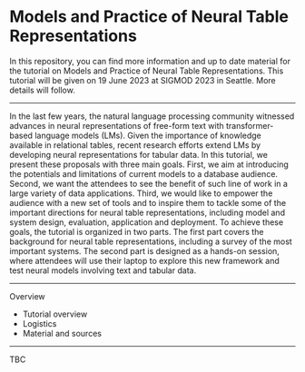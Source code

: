 # Models and Practice of Neural Table Representations

In this repository, you can find more information and up to date material for the tutorial on Models and Practice of Neural Table Representations. This tutorial will be given on 19 June 2023 at SIGMOD 2023 in Seattle. More details will follow.

---


In the last few years, the natural language processing community
witnessed advances in neural representations of free-form text with
transformer-based language models (LMs). Given the importance
of knowledge available in relational tables, recent research efforts
extend LMs by developing neural representations for tabular data.
In this tutorial, we present these proposals with three main goals.
First, we aim at introducing the potentials and limitations of current
models to a database audience. Second, we want the attendees
to see the benefit of such line of work in a large variety of data
applications. Third, we would like to empower the audience with a
new set of tools and to inspire them to tackle some of the important
directions for neural table representations, including model and
system design, evaluation, application and deployment. To achieve
these goals, the tutorial is organized in two parts. The first part
covers the background for neural table representations, including a
survey of the most important systems. The second part is designed
as a hands-on session, where attendees will use their laptop to
explore this new framework and test neural models involving text
and tabular data.


----


Overview
- Tutorial overview
- Logistics
- Material and sources

----

TBC